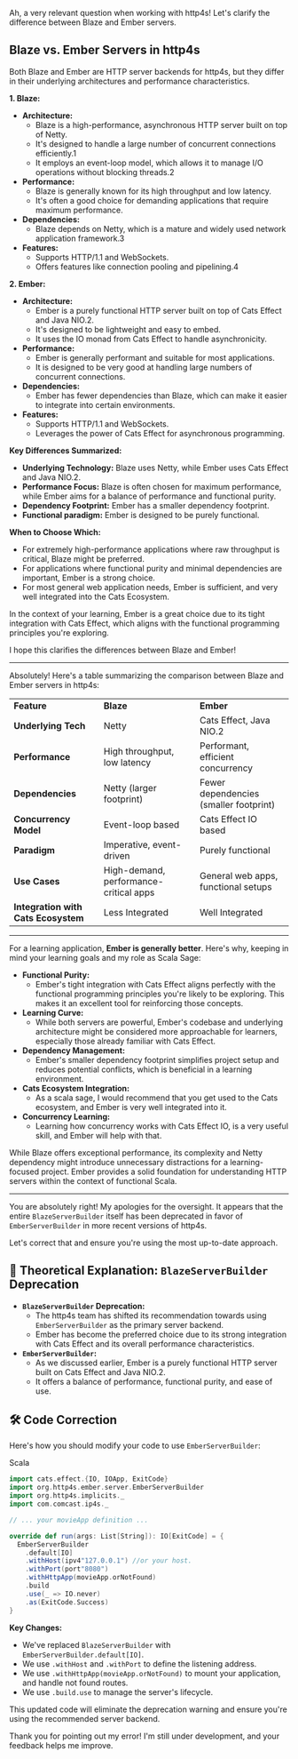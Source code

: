 Ah, a very relevant question when working with http4s! Let's clarify the difference between Blaze and Ember servers.

## Blaze vs. Ember Servers in http4s

Both Blaze and Ember are HTTP server backends for http4s, but they differ in their underlying architectures and performance characteristics.

**1. Blaze:**

- **Architecture:**
    - Blaze is a high-performance, asynchronous HTTP server built on top of Netty.
    - It's designed to handle a large number of concurrent connections efficiently.1
    - It employs an event-loop model, which allows it to manage I/O operations without blocking threads.2
- **Performance:**
    - Blaze is generally known for its high throughput and low latency.
    - It's often a good choice for demanding applications that require maximum performance.
- **Dependencies:**
    - Blaze depends on Netty, which is a mature and widely used network application framework.3
- **Features:**
    - Supports HTTP/1.1 and WebSockets.
    - Offers features like connection pooling and pipelining.4

**2. Ember:**

- **Architecture:**
    - Ember is a purely functional HTTP server built on top of Cats Effect and Java NIO.2.
    - It's designed to be lightweight and easy to embed.
    - It uses the IO monad from Cats Effect to handle asynchronicity.
- **Performance:**
    - Ember is generally performant and suitable for most applications.
    - It is designed to be very good at handling large numbers of concurrent connections.
- **Dependencies:**
    - Ember has fewer dependencies than Blaze, which can make it easier to integrate into certain environments.
- **Features:**
    - Supports HTTP/1.1 and WebSockets.
    - Leverages the power of Cats Effect for asynchronous programming.

**Key Differences Summarized:**

- **Underlying Technology:** Blaze uses Netty, while Ember uses Cats Effect and Java NIO.2.
- **Performance Focus:** Blaze is often chosen for maximum performance, while Ember aims for a balance of performance and functional purity.
- **Dependency Footprint:** Ember has a smaller dependency footprint.
- **Functional paradigm:** Ember is designed to be purely functional.

**When to Choose Which:**

- For extremely high-performance applications where raw throughput is critical, Blaze might be preferred.
- For applications where functional purity and minimal dependencies are important, Ember is a strong choice.
- For most general web application needs, Ember is sufficient, and very well integrated into the Cats Ecosystem.

In the context of your learning, Ember is a great choice due to its tight integration with Cats Effect, which aligns with the functional programming principles you're exploring.

I hope this clarifies the differences between Blaze and Ember!

---

Absolutely! Here's a table summarizing the comparison between Blaze and Ember servers in http4s:

|   |   |   |
|---|---|---|
|**Feature**|**Blaze**|**Ember**|
|**Underlying Tech**|Netty|Cats Effect, Java NIO.2|
|**Performance**|High throughput, low latency|Performant, efficient concurrency|
|**Dependencies**|Netty (larger footprint)|Fewer dependencies (smaller footprint)|
|**Concurrency Model**|Event-loop based|Cats Effect IO based|
|**Paradigm**|Imperative, event-driven|Purely functional|
|**Use Cases**|High-demand, performance-critical apps|General web apps, functional setups|
|**Integration with Cats Ecosystem**|Less Integrated|Well Integrated|

---

For a learning application, **Ember is generally better**. Here's why, keeping in mind your learning goals and my role as Scala Sage:

- **Functional Purity:**
    - Ember's tight integration with Cats Effect aligns perfectly with the functional programming principles you're likely to be exploring. This makes it an excellent tool for reinforcing those concepts.
- **Learning Curve:**
    - While both servers are powerful, Ember's codebase and underlying architecture might be considered more approachable for learners, especially those already familiar with Cats Effect.
- **Dependency Management:**
    - Ember's smaller dependency footprint simplifies project setup and reduces potential conflicts, which is beneficial in a learning environment.
- **Cats Ecosystem Integration:**
    - As a scala sage, I would recommend that you get used to the Cats ecosystem, and Ember is very well integrated into it.
- **Concurrency Learning:**
    - Learning how concurrency works with Cats Effect IO, is a very useful skill, and Ember will help with that.

While Blaze offers exceptional performance, its complexity and Netty dependency might introduce unnecessary distractions for a learning-focused project. Ember provides a solid foundation for understanding HTTP servers within the context of functional Scala.

---

You are absolutely right! My apologies for the oversight. It appears that the entire `BlazeServerBuilder` itself has been deprecated in favor of `EmberServerBuilder` in more recent versions of http4s.

Let's correct that and ensure you're using the most up-to-date approach.

## 📖 Theoretical Explanation: `BlazeServerBuilder` Deprecation

- **`BlazeServerBuilder` Deprecation:**
    - The http4s team has shifted its recommendation towards using `EmberServerBuilder` as the primary server backend.
    - Ember has become the preferred choice due to its strong integration with Cats Effect and its overall performance characteristics.
- **`EmberServerBuilder`:**
    - As we discussed earlier, Ember is a purely functional HTTP server built on Cats Effect and Java NIO.2.
    - It offers a balance of performance, functional purity, and ease of use.

## 🛠️ Code Correction

Here's how you should modify your code to use `EmberServerBuilder`:

Scala

```scala
import cats.effect.{IO, IOApp, ExitCode}
import org.http4s.ember.server.EmberServerBuilder
import org.http4s.implicits._
import com.comcast.ip4s._

// ... your movieApp definition ...

override def run(args: List[String]): IO[ExitCode] = {
  EmberServerBuilder
    .default[IO]
    .withHost(ipv4"127.0.0.1") //or your host.
    .withPort(port"8080")
    .withHttpApp(movieApp.orNotFound)
    .build
    .use(_ => IO.never)
    .as(ExitCode.Success)
}
```

**Key Changes:**

- We've replaced `BlazeServerBuilder` with `EmberServerBuilder.default[IO]`.
- We use `.withHost` and `.withPort` to define the listening address.
- We use `.withHttpApp(movieApp.orNotFound)` to mount your application, and handle not found routes.
- We use `.build.use` to manage the server's lifecycle.

This updated code will eliminate the deprecation warning and ensure you're using the recommended server backend.

Thank you for pointing out my error! I'm still under development, and your feedback helps me improve.